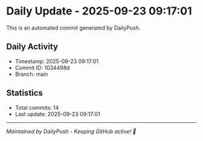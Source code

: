 # Daily Update - 2025-09-23 09:17:01

This is an automated commit generated by DailyPush.

## Daily Activity
- Timestamp: 2025-09-23 09:17:01
- Commit ID: 1034498d
- Branch: main

## Statistics
- Total commits: 14
- Last update: 2025-09-23 09:17:01

---
*Maintained by DailyPush - Keeping GitHub active! 🚀*

